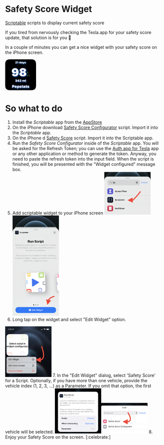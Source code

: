 
# Safety Score Widget
[Scriptable](https://scriptable.app) scripts to display current safety score

If you tired from nervously checking the Tesla.app for your safety score update, that solution is for you 🙂

In a couple of minutes you can get a nice widget with your safety score on the iPhone screen.

<img src="https://github.com/pbeast/SafetyScoreWidget/blob/main/images/widget.jpeg" width=100/>

# So what to do
1. Install the *Scriptable* app from the [AppStore](https://apps.apple.com/us/app/scriptable/id1405459188?uo=4)
2. On the iPhone download [Safety Score Configurator](https://raw.githubusercontent.com/pbeast/SafetyScoreWidget/blob/main/Safety%20Score%20Configurator.scriptable) script. Import it into the *Scriptable* app.
3. On the iPhone d [Safety Score](https://raw.githubusercontent.com//pbeast/SafetyScoreWidget/blob/main/Safety%20Score.scriptable) script. Import it into the Scriptable app.
4. Run the *Safety Score Configurator* inside of the *Scriptable* app. You will be asked for the Refresh Token; you can use the [Auth app for Tesla](https://apps.apple.com/us/app/auth-app-for-tesla/id1552058613) app or any other application or method to generate the token. Anyway, you need to paste the refresh token into the input field. When the script is finished, you will be presented with the "Widget configured" message box.
5. Add scriptable widget to your iPhone screen
<img src="https://github.com/pbeast/SafetyScoreWidget/blob/main/images/add_widget_1.jpeg" width=150 /><img src="https://github.com/pbeast/SafetyScoreWidget/blob/main/images/add_widget_2.jpeg" width=150 />
6. Long tap on the widget and select "Edit Widget" option. 
<img src="https://github.com/pbeast/SafetyScoreWidget/blob/main/images/widget_menu.jpeg" width=150 />
7. In the "Edit Widget" dialog, select 'Safety Score' for a Script. Optionally, if you have more than one vehicle, provide the vehicle index (1, 2, 3, ...) as a Parameter. If you omit that option, the first vehicle will be selected.
<img src="https://github.com/pbeast/SafetyScoreWidget/blob/main/images/edit_widget.jpeg" width=150 /><img src="https://github.com/pbeast/SafetyScoreWidget/blob/main/images/safety_score_select.jpeg" width=150 />
8. Enjoy your Safety Score on the screen. [:celebrate:]
